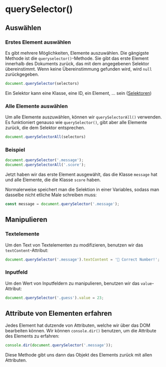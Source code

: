 # querySelector()

<show-structure depth="2" />

## Auswählen

### Erstes Element auswählen

Es gibt mehrere Möglichkeiten, Elemente auszuwählen. Die gängigste Methode ist die `queryselector()`-Methode. Sie gibt das erste Element innerhalb des
Dokuments zurück, das mit dem angegebenen Selektor übereinstimmt. Wenn keine Übereinstimmung gefunden wird, wird `null` zurückgegeben.

````Javascript
document.querySelector(selectors)
````

Ein Selektor kann eine Klasse, eine ID, ein Element, ... sein ([Selektoren](Selektoren.md))

### Alle Elemente auswählen

Um alle Elemente auszuwählen, können wir `querySelectorAll()` verwenden. Es funktioniert genauso wie `querySelector()`, gibt aber alle Elemente
zurück, die dem Selektor entsprechen.

```Javascript
document.querySelectorAll(selectors)
```

### Beispiel

````Javascript
document.querySelector('.message');
document.querySelectorAll('.score');
````

Jetzt haben wir das erste Element ausgewählt, das die Klasse `message` hat und alle Elemente, die die Klasse `score` haben.

Normalerweise speichert man die Selektion in einer Variables, sodass man dasselbe nicht etliche Male schreiben muss:

````Javascript
const message = document.querySelector('.message');
````

## Manipulieren

### Textelemente

Um den Text von Textelementen zu modifizieren, benutzen wir das `textContent`-Attribut:

````Javascript
document.querySelector('.message').textContent = '🎉 Correct Number!';
````

### Inputfeld

Um den Wert von Inputfeldern zu manipulieren, benutzen wir das `value`-Attribut:

````Javascript
document.querySelector('.guess').value = 23;
````

## Attribute von Elementen erfahren

Jedes Element hat dutzende von Attributen, welche wir über das DOM bearbeiten können. Wir können `console.dir()` benutzen, um die Attribute des
Elements zu erfahren:

````Javascript
console.dir(document.querySelector('.message'));
````

Diese Methode gibt uns dann das Objekt des Elements zurück mit allen Attributen.
